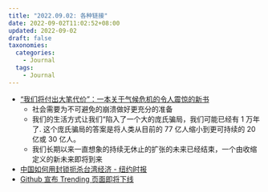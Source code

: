 ```yaml
---
title: "2022.09.02: 各种链接"
date: 2022-09-02T11:02:52+08:00
updated: 2022-09-02
draft: false
taxonomies:
  categories:
    - Journal
  tags:
    - Journal
---
```


- [“我们将付出大笔代价”：一本关于气候危机的令人震惊的新书](https://www.theguardian.com/books/2022/aug/31/an-inconvenient-apocalypse-climate-crisis-book)
  - 社会需要为不可避免的崩溃做好更充分的准备
  - 我们的生活方式让我们“陷入了一个大的庞氏骗局，我们可能已经有 1 万年了. 这个庞氏骗局的答案是将人类从目前的 77 亿人缩小到更可持续的 20 亿或 30 亿人。
  - 我们长期以来一直想象的持续无休止的扩张的未来已经结束，一个由收缩定义的新未来即将到来
  <!-- more -->
- [中国如何用封锁扼杀台湾经济 - 纽约时报](https://www.nytimes.com/interactive/2022/08/25/world/asia/china-taiwan-conflict-blockade.html)
- [Github 宣布 Trending 页面即将下线](https://github.com/trending)
